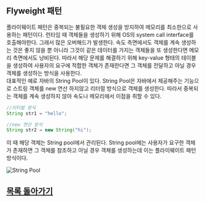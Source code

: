 ## Flyweight 패턴
플라이웨이트 패턴은 중복되는 불필요한 객체 생성을 방지하여 메모리를 최소한으로 사용하는 패턴이다. 런타임 때 객체들을 생성하기 위해 OS의 system call interface를 호출해야한다. 그래서 많은 오버해드가 발생한다. 속도 측면에서도 객체를 계속 생성하는 것은 좋지 않을 뿐 아니라 그것이 같은 데이터를 가지는 객체들을 또 생성한다면 메모리 측면에서도 낭비된다. 따라서 해당 문제를 해결하기 위해 key-value 형태의 테이블을 생성하여 사용자의 요구에 적합한 객체가 존재한다면 그 객체를 전달하고 아닐 경우 객체를 생성하는 방식을 사용한다.   
대표적인 예로 자바의 String Pool이 있다. String Pool은 자바에서 제공해주는 기능으로 스트링 객체를 new 연산 하지않고 리터럴 방식으로 객체를 생성한다. 따라서 중복되는 객체를 계속 생성하지 않아 속도나 메모리에서 이점을 취할 수 있다.
```java
//리터럴 방식
String str1 = "hello";

//new 연산 방식
String str2 = new String("hi");
```
이 때 해당 객체는 String pool에서 관리된다. String pool에는 사용자가 요구한 객체가 존재하면 그 객체를 참조하고 아닐 경우 객체를 생성하는데 이는 플라이웨이트 패턴 방식이다.

![String Pool](https://user-images.githubusercontent.com/89891704/160969136-de8512bc-6dcf-40b6-b841-cbb2b17fdf21.png)

## [목록 돌아가기](https://github.com/kyo705/Design-Pattern/blob/master/README.md#2-%EA%B5%AC%EC%A1%B0-%ED%8C%A8%ED%84%B4)
